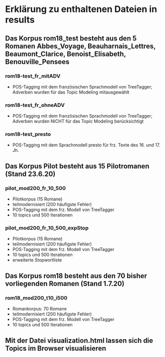 # Erklärung zu enthaltenen Dateien in results

## Das Korpus rom18_test besteht aus den 5 Romanen Abbes_Voyage, Beauharnais_Lettres, Beaumont_Clarice, Benoist_Elisabeth, Benouville_Pensees

### rom18-test_fr_mitADV
* POS-Tagging mit dem französischen Sprachmodell von TreeTagger; Adverben wurden für das Topic Modeling mitausgewählt

### rom18-test_fr_ohneADV
* POS-Tagging mit dem französischen Sprachmodell von TreeTagger; Adverben wurden NICHT für das Topic Modeling berücksichtigt

### rom18-test_presto
* POS-Tagging mit dem Sprachmodell presto für frz. Texte des 16. und 17. Jh. 

## Das Korpus Pilot besteht aus 15 Pilotromanen (Stand 23.6.20)

### pilot_mod200_fr_10_500
* Pilotkorpus (15 Romane)
* teilmodernisiert (200 häufigste Fehler)
* POS-Tagging mit dem frz. Modell von TreeTagger
* 10 topics und 500 Iterationen

### pilot_mod200_fr_10_500_expStop
* Pilotkorpus (15 Romane)
* teilmodernisiert (200 häufigste Fehler)
* POS-Tagging mit dem frz. Modell von TreeTagger
* 10 topics und 500 Iterationen
* erweiterte Stopwortliste

## Das Korpus rom18 besteht aus den 70 bisher vorliegenden Romanen (Stand 1.7.20)

### rom18_mod200_t10_i500
* Romankorpus: 70 Romane
* teilmodernisiert (200 häufigste Fehler)
* POS-Tagging mit dem frz. Modell von TreeTagger
* 10 topics und 500 Iterationen

## Mit der Datei visualization.html lassen sich die Topics im Browser visualisieren
